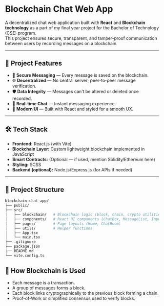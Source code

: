 # Blockchain Chat Web App

A decentralized chat web application built with **React** and **Blockchain technology** as a part of my final year project for the Bachelor of Technology (CSE) program.  
This project ensures secure, transparent, and tamper-proof communication between users by recording messages on a blockchain.

---

## 🚀 Project Features

- 🔐 **Secure Messaging** — Every message is saved on the blockchain.
- 🌐 **Decentralized** — No central server; peer-to-peer message verification.
- 🛡️ **Data Integrity** — Messages can't be altered or deleted once recorded.
- 💬 **Real-time Chat** — Instant messaging experience.
- 🎨 **Modern UI** — Built with React and styled for a smooth UX.

---

## 🛠️ Tech Stack

- **Frontend:** React.js (with Vite)
- **Blockchain Layer:** Custom lightweight blockchain implemented in JavaScript
- **Smart Contracts:** (Optional — if used, mention Solidity/Ethereum here)
- **Styling:** SCSS
- **Backend (optional):** Node.js/Express.js (for APIs if needed)

---

## 📂 Project Structure

```bash
blockchain-chat-app/
├── public/
├── src/
│   ├── blockchain/   # Blockchain logic (block, chain, crypto utilities)
│   ├── components/   # React UI components (ChatBox, MessageList, InputField)
│   ├── pages/        # Page layouts (Home, ChatRoom)
│   ├── utils/        # Helper functions
│   ├── App.tsx
│   └── main.tsx
├── .gitignore
├── package.json
├── README.md
└── vite.config.ts
```

## 🧠 How Blockchain is Used
- Each message is a transaction.
- A group of messages forms a block.
- Each block links cryptographically to the previous block forming a chain.
- Proof-of-Work or simplified consensus used to verify blocks.